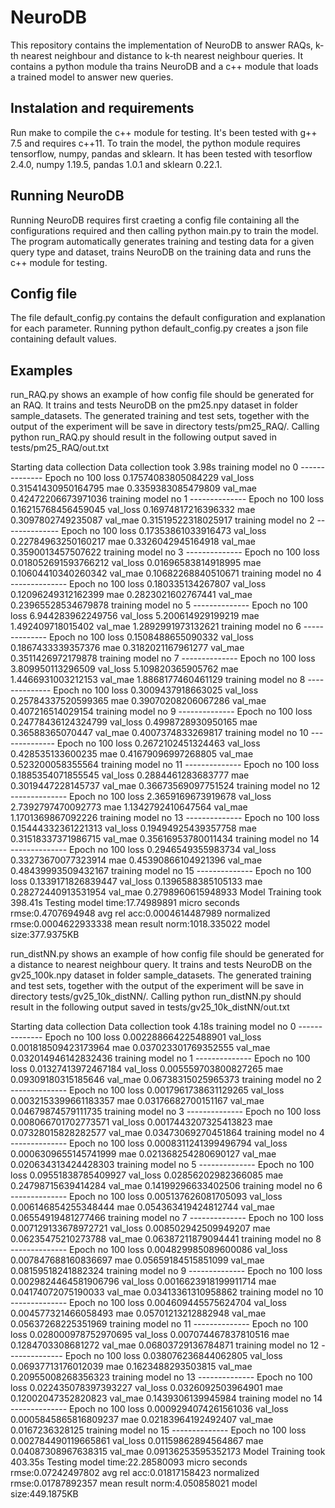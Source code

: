 # NeuroDB
This repository contains the implementation of NeuroDB to answer RAQs, k-th nearest neighbour and distance to k-th nearest neighbour queries. It contains a python module tha trains NeuroDB and a c++ module that loads a trained model to answer new queries. 

## Instalation and requirements
Run make to compile the c++ module for testing. It's been tested with g++ 7.5 and requires c++11. To train the model, the python module requires tensorflow, numpy, pandas and sklearn. It has been tested with tesorflow 2.4.0, numpy 1.19.5, pandas 1.0.1 and sklearn 0.22.1.

## Running NeuroDB
Running NeuroDB requires first craeting a config file containing all the configurations required and then calling python main.py to train the model. The program automatically generates training and testing data for a given query type and dataset, trains NeuroDB on the training data and runs the c++ module for testing.

## Config file
The file default\_config.py contains the default configuration and explanation for each parameter. Running python default\_config.py creates a json file containing default values.

## Examples
run\_RAQ.py shows an example of how config file should be generated for an RAQ. It trains and tests NeuroDB on the pm25.npy dataset in folder sample\_datasets. The generated training and test sets, together with the output of the experiment will be save in directory tests/pm25\_RAQ/. Calling python run\_RAQ.py should result in the following output saved in tests/pm25\_RAQ/out.txt

Starting data collection
Data collection took 3.98s
training model no 0 --------------
Epoch no 100 loss 0.17574083805084229 val_loss 0.31541430950164795 mae 0.3359383085479809 val_mae 0.42472206673971036
training model no 1 --------------
Epoch no 100 loss 0.16215768456459045 val_loss 0.16974817216396332 mae 0.3097802749235087 val_mae 0.31519522318025917
training model no 2 --------------
Epoch no 100 loss 0.17353861033916473 val_loss 0.22784963250160217 mae 0.3326042945164918 val_mae 0.3590013457507622
training model no 3 --------------
Epoch no 100 loss 0.018052691593766212 val_loss 0.01696583814918995 mae 0.10604410340260342 val_mae 0.10682268840510671
training model no 4 --------------
Epoch no 100 loss 0.180335134267807 val_loss 0.12096249312162399 mae 0.2823021602767441 val_mae 0.23965528534679878
training model no 5 --------------
Epoch no 100 loss 6.944283962249756 val_loss 5.200614929199219 mae 1.492409718015402 val_mae 1.2892991973132621
training model no 6 --------------
Epoch no 100 loss 0.1508488655090332 val_loss 0.1867433339357376 mae 0.3182021167961277 val_mae 0.3511426972179878
training model no 7 --------------
Epoch no 100 loss 3.809950113296509 val_loss 5.109820365905762 mae 1.4466931003212153 val_mae 1.8868177460461129
training model no 8 --------------
Epoch no 100 loss 0.3009437918663025 val_loss 0.25784337520599365 mae 0.39070208206067286 val_mae 0.407216514029154
training model no 9 --------------
Epoch no 100 loss 0.24778436124324799 val_loss 0.4998728930950165 mae 0.36588365070447 val_mae 0.4007374833269817
training model no 10 --------------
Epoch no 100 loss 0.2672102451324463 val_loss 0.428535133600235 mae 0.41679096997268805 val_mae 0.523200058355564
training model no 11 --------------
Epoch no 100 loss 0.1885354071855545 val_loss 0.2884461283683777 mae 0.3019447228145737 val_mae 0.36673569097751524
training model no 12 --------------
Epoch no 100 loss 2.3659169673919678 val_loss 2.7392797470092773 mae 1.1342792410647564 val_mae 1.1701369867092226
training model no 13 --------------
Epoch no 100 loss 0.15444332361221313 val_loss 0.19494925439357758 mae 0.31518337371986715 val_mae 0.35616953780011434
training model no 14 --------------
Epoch no 100 loss 0.2946549355983734 val_loss 0.33273670077323914 mae 0.45390866104921396 val_mae 0.48439993509432167
training model no 15 --------------
Epoch no 100 loss 0.1339171826839447 val_loss 0.1396588385105133 mae 0.28272440913531954 val_mae 0.2798960615948933
Model Training took 398.41s
Testing model
time:17.74989891 micro seconds
rmse:0.4707694948
avg rel acc:0.0004614487989
normalized rmse:0.0004622933338
mean result norm:1018.335022
model size:377.9375KB


run\_distNN.py shows an example of how config file should be generated for a distance to nearest neighbour query. It trains and tests NeuroDB on the gv25\_100k.npy dataset in folder sample\_datasets. The generated training and test sets, together with the output of the experiment will be save in directory tests/gv25\_10k\_distNN/. Calling python run\_distNN.py should result in the following output saved in tests/gv25\_10k\_distNN/out.txt

Starting data collection
Data collection took 4.18s
training model no 0 --------------
Epoch no 100 loss 0.002288664225488901 val_loss 0.001818509423173964 mae 0.037023301769352555 val_mae 0.032014946142832436
training model no 1 --------------
Epoch no 100 loss 0.01327413972467184 val_loss 0.005559703800827265 mae 0.09309180315185646 val_mae 0.06738315025965373
training model no 2 --------------
Epoch no 100 loss 0.0017961738631129265 val_loss 0.0032153399661183357 mae 0.03176682700151167 val_mae 0.04679874579111735
training model no 3 --------------
Epoch no 100 loss 0.008066701702773571 val_loss 0.0017443207325413823 mae 0.07328015828282577 val_mae 0.03473069270451864
training model no 4 --------------
Epoch no 100 loss 0.0008311241399496794 val_loss 0.0006309655145741999 mae 0.021368254280690127 val_mae 0.020634313424428303
training model no 5 --------------
Epoch no 100 loss 0.09551838785409927 val_loss 0.02856202982366085 mae 0.24798715639414284 val_mae 0.14199296633402506
training model no 6 --------------
Epoch no 100 loss 0.005137626081705093 val_loss 0.006146854255348444 mae 0.054363419424812744 val_mae 0.06554919481277466
training model no 7 --------------
Epoch no 100 loss 0.007129133678972721 val_loss 0.008502942509949207 mae 0.06235475210273788 val_mae 0.06387211879094441
training model no 8 --------------
Epoch no 100 loss 0.004829985089600086 val_loss 0.007847688160836697 mae 0.05659184515851099 val_mae 0.08159518241882324
training model no 9 --------------
Epoch no 100 loss 0.0029824464581906796 val_loss 0.0016623918199911714 mae 0.04174072075190033 val_mae 0.03413361310958862
training model no 10 --------------
Epoch no 100 loss 0.004609445575624704 val_loss 0.004577321466058493 mae 0.05701213212882948 val_mae 0.05637268225351969
training model no 11 --------------
Epoch no 100 loss 0.028000978752970695 val_loss 0.007074467837810516 mae 0.1284703308681272 val_mae 0.06803729136784871
training model no 12 --------------
Epoch no 100 loss 0.038076236844062805 val_loss 0.06937713176012039 mae 0.1623488293503815 val_mae 0.20955008268356323
training model no 13 --------------
Epoch no 100 loss 0.022435078397393227 val_loss 0.0326092503964901 mae 0.12002047352820823 val_mae 0.1439306139945984
training model no 14 --------------
Epoch no 100 loss 0.0009294074261561036 val_loss 0.0005845865816809237 mae 0.02183964192492407 val_mae 0.0167236328125
training model no 15 --------------
Epoch no 100 loss 0.002784490119665861 val_loss 0.01159862894564867 mae 0.04087308967638315 val_mae 0.09136253595352173
Model Training took 403.35s
Testing model
time:22.28580093 micro seconds
rmse:0.07242497802
avg rel acc:0.01817158423
normalized rmse:0.01787892357
mean result norm:4.050858021
model size:449.1875KB
